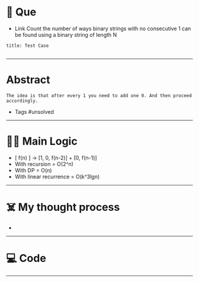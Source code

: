 # 🧩 Que
- Link
Count the number of ways binary strings with no consecutive 1 can be found using a binary string of length N
```ad-question
title: Test Case


```

---
# Abstract
```ad-abstract
The idea is that after every 1 you need to add one 0. And then proceed accordingly. 
```

- Tags #unsolved 
--- 
# 🕵️‍♂️ Main Logic
- [                                          f(n) ] -> [1, 0,                               f(n-2)] + [0,                         f(n-1)]
- With recursion = O(2^n)
- With DP = O(n)
- With linear recurrence = O(k^3lgn)

---
# ☠️ My thought process
- 
---

# 💻 Code

---
